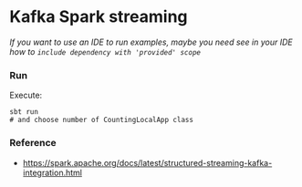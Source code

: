 # Kafka Spark streaming

_If you want to use an IDE to run examples, maybe you need see in your IDE how to `include dependency with 'provided' scope`_

### Run

Execute:

```shell
sbt run
# and choose number of CountingLocalApp class
```

### Reference

- https://spark.apache.org/docs/latest/structured-streaming-kafka-integration.html
